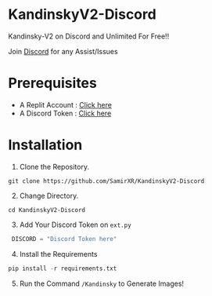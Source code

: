 # KandinskyV2-Discord

Kandinsky-V2 on Discord and Unlimited For Free!!

Join [Discord](https://discord.gg/P9gGZaXWGR) for any Assist/Issues 


# Prerequisites

- A Replit Account : [Click here](https://replit.com/~)
- A Discord Token  : [Click here](https://discord.com/developers/applications)


# Installation 

1. Clone the Repository.

```pyton
git clone https://github.com/SamirXR/KandinskyV2-Discord
```

2. Change Directory.
   
```pyton
cd KandinskyV2-Discord
```

3. Add Your Discord Token on ``ext.py``
   
```python
 DISCORD = "Discord Token here"
```

4. Install the Requirements

```python
pip install -r requirements.txt
```

5. Run the Command ```/Kandinsky``` to Generate Images!





